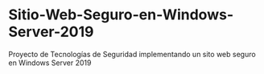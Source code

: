 # Sitio-Web-Seguro-en-Windows-Server-2019
Proyecto de Tecnologías de Seguridad implementando un sito web seguro en Windows Server 2019
